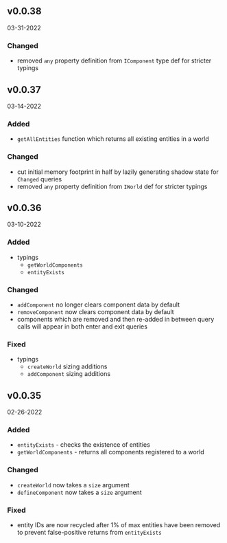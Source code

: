 ## v0.0.38
03-31-2022

### Changed

  - removed `any` property definition from `IComponent` type def for stricter typings

## v0.0.37
03-14-2022

### Added

  - `getAllEntities` function which returns all existing entities in a world

### Changed

  - cut initial memory footprint in half by lazily generating shadow state for `Changed` queries
  - removed `any` property definition from `IWorld` def for stricter typings

## v0.0.36
03-10-2022

### Added

  - typings
    - `getWorldComponents`
    - `entityExists`

### Changed

  - `addComponent` no longer clears component data by default
  - `removeComponent` now clears component data by default
  - components which are removed and then re-added in between query calls will appear in both enter and exit queries

### Fixed

  - typings
    - `createWorld` sizing additions
    - `addComponent` sizing additions

## v0.0.35
02-26-2022

### Added

  - `entityExists` - checks the existence of entities
  - `getWorldComponents` - returns all components registered to a world

### Changed
  - `createWorld` now takes a `size` argument
  - `defineComponent` now takes a `size` argument

### Fixed

  - entity IDs are now recycled after 1% of max entities have been removed to prevent false-positive returns from `entityExists`
